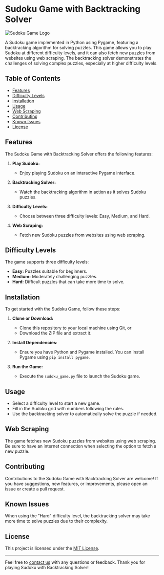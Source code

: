 # Sudoku Game with Backtracking Solver

![Sudoku Game Logo](link/to/logo.png) <!-- Add a logo image if available -->

A Sudoku game implemented in Python using Pygame, featuring a backtracking algorithm for solving puzzles. This game allows you to play Sudoku at different difficulty levels, and it can also fetch new puzzles from websites using web scraping. The backtracking solver demonstrates the challenges of solving complex puzzles, especially at higher difficulty levels.

## Table of Contents

- [Features](#features)
- [Difficulty Levels](#difficulty-levels)
- [Installation](#installation)
- [Usage](#usage)
- [Web Scraping](#web-scraping)
- [Contributing](#contributing)
- [Known Issues](#known-issues)
- [License](#license)

## Features

The Sudoku Game with Backtracking Solver offers the following features:

1. **Play Sudoku:**
   - Enjoy playing Sudoku on an interactive Pygame interface.

2. **Backtracking Solver:**
   - Watch the backtracking algorithm in action as it solves Sudoku puzzles.

3. **Difficulty Levels:**
   - Choose between three difficulty levels: Easy, Medium, and Hard.

4. **Web Scraping:**
   - Fetch new Sudoku puzzles from websites using web scraping.

## Difficulty Levels

The game supports three difficulty levels:

- **Easy:** Puzzles suitable for beginners.
- **Medium:** Moderately challenging puzzles.
- **Hard:** Difficult puzzles that can take more time to solve.

## Installation

To get started with the Sudoku Game, follow these steps:

1. **Clone or Download:**
   - Clone this repository to your local machine using Git, or
   - Download the ZIP file and extract it.

2. **Install Dependencies:**
   - Ensure you have Python and Pygame installed. You can install Pygame using `pip install pygame`.

3. **Run the Game:**
   - Execute the `sudoku_game.py` file to launch the Sudoku game.

## Usage

- Select a difficulty level to start a new game.
- Fill in the Sudoku grid with numbers following the rules.
- Use the backtracking solver to automatically solve the puzzle if needed.

## Web Scraping

The game fetches new Sudoku puzzles from websites using web scraping. Be sure to have an internet connection when selecting the option to fetch a new puzzle.

## Contributing

Contributions to the Sudoku Game with Backtracking Solver are welcome! If you have suggestions, new features, or improvements, please open an issue or create a pull request.

## Known Issues

When using the "Hard" difficulty level, the backtracking solver may take more time to solve puzzles due to their complexity.

## License

This project is licensed under the [MIT License](LICENSE).

---

Feel free to [contact us](mailto:your.email@example.com) with any questions or feedback. Thank you for playing Sudoku with Backtracking Solver!
